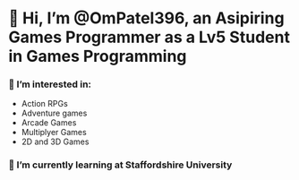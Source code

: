 # 👋 Hi, I’m @OmPatel396, an Asipiring Games Programmer as a Lv5 Student in Games Programming
### 👀 I’m interested in:
*   Action RPGs
*   Adventure games
*   Arcade Games
*   Multiplyer Games
*   2D and 3D Games
### 🌱 I’m currently learning at Staffordshire University


<!---
OmPatel396/OmPatel396 is a ✨ special ✨ repository because its `README.md` (this file) appears on your GitHub profile.
You can click the Preview link to take a look at your changes.
--->
